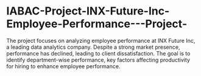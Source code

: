 # IABAC-Project-INX-Future-Inc-Employee-Performance---Project-
The project focuses on analyzing employee performance at INX Future Inc, a leading data analytics company. Despite a strong market presence, performance has declined, leading to client dissatisfaction. The goal is to identify department-wise performance, key factors affecting productivity for hiring to enhance employee performance.

